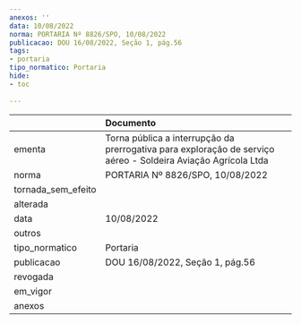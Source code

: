 ```yaml
---
anexos: ''
data: 10/08/2022
norma: PORTARIA Nº 8826/SPO, 10/08/2022
publicacao: DOU 16/08/2022, Seção 1, pág.56
tags:
- portaria
tipo_normatico: Portaria
hide: 
- toc 
 
---
```


|                    | Documento                                                                                                     |
|:-------------------|:--------------------------------------------------------------------------------------------------------------|
| ementa             | Torna pública a interrupção da prerrogativa para exploração de serviço aéreo - Soldeira Aviação Agrícola Ltda |
| norma              | PORTARIA Nº 8826/SPO, 10/08/2022                                                                              |
| tornada_sem_efeito |                                                                                                               |
| alterada           |                                                                                                               |
| data               | 10/08/2022                                                                                                    |
| outros             |                                                                                                               |
| tipo_normatico     | Portaria                                                                                                      |
| publicacao         | DOU 16/08/2022, Seção 1, pág.56                                                                               |
| revogada           |                                                                                                               |
| em_vigor           |                                                                                                               |
| anexos             |                                                                                                               |